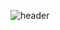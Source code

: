![header](https://capsule-render.vercel.app/api?type=waving&desc=average%20aimbot&fontColor=ffffff&fontSize=1000)
